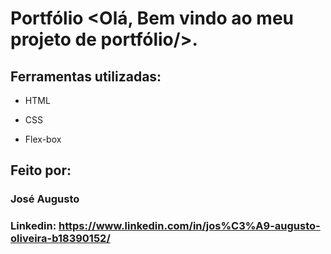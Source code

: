 # Portfólio <Olá, Bem vindo ao meu projeto de portfólio/>.

## Ferramentas utilizadas:

* HTML

* CSS

* Flex-box

## Feito por:

### José Augusto

### Linkedin: https://www.linkedin.com/in/jos%C3%A9-augusto-oliveira-b18390152/
